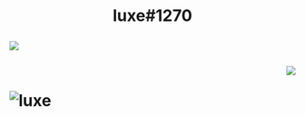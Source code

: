 <h1 align="center">luxe#1270

  
<p align="left">
  <img src="https://github-readme-stats.vercel.app/api?username=VissiinLuxe&show_icons=true&theme=omni" />
</p>
<p align="right">
  <img src="https://github-readme-stats.vercel.app/api/top-langs/?username=VissiinLuxe&layout=compact&theme=omni" />
</p>
  
  <p align="left"><img src="https://komarev.com/ghpvc/?username=VISSIINLUXE" alt="luxe" /></p>

